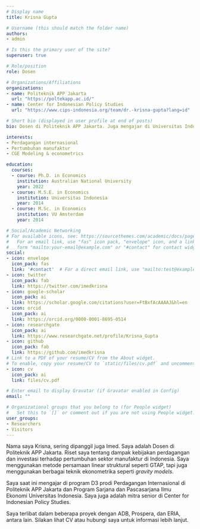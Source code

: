 ```yaml
---
# Display name
title: Krisna Gupta

# Username (this should match the folder name)
authors:
- admin

# Is this the primary user of the site?
superuser: true

# Role/position
role: Dosen

# Organizations/Affiliations
organizations:
- name: Politeknik APP Jakarta
  url: "https://poltekapp.ac.id/"
- name: Center for Indonesian Policy Studies
  url: "https://www.cips-indonesia.org/team/dr.-krisna-gupta?lang=id"

# Short bio (displayed in user profile at end of posts)
bio: Dosen di Politeknik APP Jakarta. Juga mengajar di Universitas Indonesia. Mitra senior di Center for Indonesian Policy Studies. Fokus penelitian tentang dampak kebijakan perdagangan dan investasi terhadap ekonomi Indonesia, terutama sektor manufaktur. Kontributor di [East Asia Forum](https://eastasiaforum.org/author/krisna-gupta/) dan [The Conversation Indonesia](https://theconversation.com/profiles/krisna-gupta-1133995)

interests:
- Perdagangan internasional
- Pertumbuhan manufaktur
- CGE Modeling & econometrics

education:
  courses:
  - course: Ph.D. in Economics
    institution: Australian National University
    year: 2022
  - course: M.S.E. in Economics
    institution: Universitas Indonesia
    year: 2014
  - course: M.Sc. in Economics
    institution: VU Amsterdam
    year: 2014

# Social/Academic Networking
# For available icons, see: https://sourcethemes.com/academic/docs/page-builder/#icons
#   For an email link, use "fas" icon pack, "envelope" icon, and a link in the
#   form "mailto:your-email@example.com" or "#contact" for contact widget.
social:
- icon: envelope
  icon_pack: fas
  link: '#contact'  # For a direct email link, use "mailto:test@example.org".
- icon: twitter
  icon_pack: fab
  link: https://twitter.com/imedkrisna
- icon: google-scholar
  icon_pack: ai
  link: https://scholar.google.com/citations?user=FtBxfAcAAAAJ&hl=en
- icon: orcid
  icon_pack: ai
  link: https://orcid.org/0000-0001-8695-0514
- icon: researchgate
  icon_pack: ai
  link: https://www.researchgate.net/profile/Krisna_Gupta
- icon: github
  icon_pack: fab
  link: https://github.com/imedkrisna
# Link to a PDF of your resume/CV from the About widget.
# To enable, copy your resume/CV to `static/files/cv.pdf` and uncomment the lines below.
- icon: cv
  icon_pack: ai
  link: files/cv.pdf

# Enter email to display Gravatar (if Gravatar enabled in Config)
email: ""

# Organizational groups that you belong to (for People widget)
#   Set this to `[]` or comment out if you are not using People widget.
user_groups:
- Researchers
- Visitors
---
```


 Nama saya Krisna, sering dipanggil juga Imed. Saya adalah Dosen di Politeknik APP Jakarta. Riset saya tentang dampak kebijakan perdagangan dan investasi terhadap pertumbuhan sektor manufaktur di Indonesia. Saya menggunakan metode persamaan linear struktural seperti GTAP, tapi juga menggunakan berbagai teknik ekonometrika seperti *gravity models*.

 Saya saat ini mengajar di program D3 prodi Perdagangan Internasional di Politeknik APP Jakarta dan Program Sarjana dan Pascasarjana Ilmu Ekonomi Universitas Indonesia. Saya juga adalah mitra senior di Center for Indonesian Policy Studies. 
 
 Saya terlibat dalam beberapa proyek dengan ADB, Prospera, dan ERIA, antara lain. Silakan lihat CV atau hubungi saya untuk informasi lebih lanjut.
